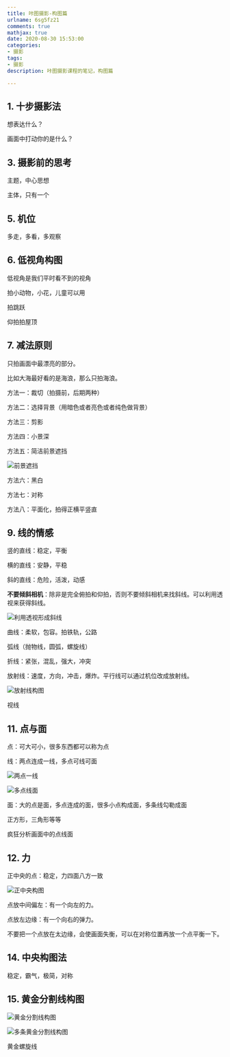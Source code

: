 ```yaml
---
title: 咔图摄影-构图篇
urlname: 6sg5fz21
comments: true
mathjax: true
date: 2020-08-30 15:53:00
categories:
- 摄影
tags:
- 摄影
description: 咔图摄影课程的笔记，构图篇

---
```


## 1. 十步摄影法

想表达什么？

画面中打动你的是什么？

## 3. 摄影前的思考

主题，中心思想

主体，只有一个

## 5. 机位

多走，多看，多观察

## 6. 低视角构图

低视角是我们平时看不到的视角

拍小动物，小花，儿童可以用

拍跳跃

仰拍拍屋顶

## 7. 减法原则

只拍画面中最漂亮的部分。

比如大海最好看的是海浪，那么只拍海浪。

方法一：裁切（拍摄前，后期两种）

方法二：选择背景（用暗色或者亮色或者纯色做背景）

方法三：剪影

方法四：小景深

方法五：简洁前景遮挡

![前景遮挡](/images/咔图/前景遮挡.jpg)

方法六：黑白

方法七：对称

方法八：平面化，拍得正横平竖直

## 9. 线的情感

竖的直线：稳定，平衡

横的直线：安静，平稳

斜的直线：危险，活泼，动感

**不要倾斜相机**：除非是完全俯拍和仰拍，否则不要倾斜相机来找斜线。可以利用透视来获得斜线。

![利用透视形成斜线](/images/咔图/利用透视形成斜线.jpg)

曲线：柔软，包容。拍铁轨，公路

弧线（抛物线，圆弧，螺旋线）

折线：紧张，混乱，强大，冲突

放射线：速度，方向，冲击，爆炸。平行线可以通过机位改成放射线。

![放射线构图](/images/咔图/放射线构图.jpg)

视线

## 11. 点与面

点：可大可小，很多东西都可以称为点

线：两点连成一线，多点可线可面

![两点一线](/images/咔图/两点一线.jpg)

![多点线面](/images/咔图/多点线面.jpg)

面：大的点是面，多点连成的面，很多小点构成面，多条线勾勒成面

正方形，三角形等等

疯狂分析画面中的点线面

## 12. 力

正中央的点：稳定，力四面八方一致

![正中央构图](/images/咔图/正中央构图.jpg)

点放中间偏左：有一个向左的力。

点放左边缘：有一个向右的弹力。

不要把一个点放在太边缘，会使画面失衡，可以在对称位置再放一个点平衡一下。

## 14. 中央构图法

稳定，霸气，极简，对称

## 15. 黄金分割线构图

![黄金分割线构图](/images/咔图/黄金分割线构图.jpg)

![多条黄金分割线构图](/images/咔图/多条黄金分割线构图.jpg)

黄金螺旋线